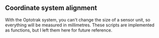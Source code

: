 ## Coordinate system alignment

With the Optotrak system, you can't change the size of a sensor unit, so everything will be measured in millimetres. These scripts are implemented as functions, but I left them here for future reference.
